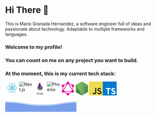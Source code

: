 <h1>Hi There 👋</h1>

<p>
This is Mario Granada Hernandez, a software engineer full of ideas and passionate about technology. Adaptable to multiple frameworks and languages.
</p>

<h3>
Welcome to my profile!

</h3>

<h3> You can count on me on any project you want to build.</h3>

<h3>At the moment, this is my current tech stack:</h3>

<img align="left" alt="React" width="45px" src="./react_logo.svg" />
<img align="left" alt="Next.js" width="45px" src="https://assets.vercel.com/image/upload/v1662130559/nextjs/Icon_dark_background.png" />
<img align="left" alt="Elixir" width="45px" src="https://raw.githubusercontent.com/github/explore/d106aa3f6fa091ab80ab5c8cf0d931baff3caaea/topics/elixir/elixir.png" />
<img align="left" alt="Phoenix" width="45px" src="https://miro.medium.com/max/4800/1*THRh4--2uAqVuBM_Iab78A.png" />
<img align="left" alt="GraphQL" width="45px" src="https://raw.githubusercontent.com/github/explore/5c058a388828bb5fde0bcafd4bc867b5bb3f26f3/topics/graphql/graphql.png" />
<img align="left" alt="Node.js" width="45px" src="https://raw.githubusercontent.com/github/explore/80688e429a7d4ef2fca1e82350fe8e3517d3494d/topics/nodejs/nodejs.png" />
<img align="left" alt="Javascript" width="45px" src="https://raw.githubusercontent.com/github/explore/80688e429a7d4ef2fca1e82350fe8e3517d3494d/topics/javascript/javascript.png" />
<img align="left" alt="Typescript" width="45px" src="https://raw.githubusercontent.com/github/explore/80688e429a7d4ef2fca1e82350fe8e3517d3494d/topics/typescript/typescript.png" />

<br />
<br />

![Mario Granada Hernandez](./bottom_header.svg)

